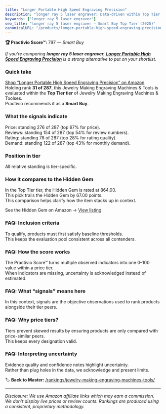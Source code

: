 ```yaml
---
title: "Longer Portable High Speed Engraving Precision"
description: "longer ray 5 laser engraver: Data-driven within Top Tier ranking using the Practivio Score™. Positioned by quality, value, demand, findability, momentum."
keywords: ["longer ray 5 laser engraver"]
seo_title: "longer ray 5 laser engraver — Smart Buy Top Tier (2025)"
canonicalURL: "/products/longer-portable-high-speed-engraving-precision-B0C5HZFQNG/"
---
```


**🏆 Practivio Score™:** 797 — _Smart Buy_


*If you're comparing **longer ray 5 laser engraver**, **[Longer Portable High Speed Engraving Precision](https://www.amazon.com/dp/B0C5HZFQNG?tag=practivio-20)** is a strong alternative to put on your shortlist.*
### Quick take
[Shop “Longer Portable High Speed Engraving Precision” on Amazon](https://www.amazon.com/dp/B0C5HZFQNG?tag=practivio-20)
Holding rank **31 of 287**, this Jewelry Making Engraving Machines & Tools is evaluated within the **Top Tier tier** of Jewelry Making Engraving Machines & Toolses.  
Practivio recommends it as a **Smart Buy**.

### What the signals indicate
Price: standing 276 of 287 (top 97% for price).  
Reviews: standing 154 of 287 (top 54% for review numbers).  
Rating: standing 78 of 287 (top 28% for rating quality).  
Demand: standing 122 of 287 (top 43% for monthly demand).

### Position in tier
All relative standing is tier-specific.

### How it compares to the Hidden Gem
In the Top Tier tier, the Hidden Gem is rated at 864.00.  
This pick trails the Hidden Gem by 67.00 points.  
This comparison helps clarify how the item stacks up in context.  

See the Hidden Gem on Amazon → [View listing](https://www.amazon.com/dp/B0DDXQYH36?tag=practivio-20)

### FAQ: Inclusion criteria
To qualify, products must first satisfy baseline thresholds.  
This keeps the evaluation pool consistent across all contenders.

### FAQ: How the score works
The Practivio Score™ turns multiple observed indicators into one 0–100 value within a price tier.  
When indicators are missing, uncertainty is acknowledged instead of estimated.

### FAQ: What “signals” means here
In this context, signals are the objective observations used to rank products alongside their tier peers.

### FAQ: Why price tiers?
Tiers prevent skewed results by ensuring products are only compared with price-similar peers.  
This keeps every designation valid.

### FAQ: Interpreting uncertainty
Evidence quality and confidence notes highlight uncertainty.  
Rather than plug holes in the data, we acknowledge and present limits.


🏷️ **Back to Master:** [/rankings/jewelry-making-engraving-machines-tools/](/rankings/jewelry-making-engraving-machines-tools/)

---
_Disclosure: We use Amazon affiliate links which may earn a commission. We don’t display live prices or review counts. Rankings are produced using a consistent, proprietary methodology._
